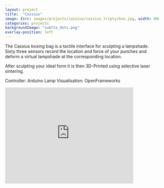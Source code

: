 ```yaml
---
layout: project
title:  "Cassius"
image: {src: images/projects/cassius/cassius_triptychon.jpg, width: 800, height: 531}
categories: projects
backgroundImage: "subtle_dots.png"
overlay-position: left
---
```

The Cassius boxing bag is a tactile interface for sculpting a lampshade. Sixty three sensors record the location and force of your punches and deform a virtual lampshade at the corresponding location.

After sculpting your ideal form it is then 3D-Printed using selective laser sintering.

Controller: Arduino
Lamp Visualisation: OpenFrameworks

<iframe width="420" height="315" src="http://www.youtube.com/embed/1qfoi-hM73g" frameborder="0" allowfullscreen></iframe>